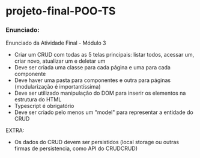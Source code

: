 # projeto-final-POO-TS

### Enunciado:
Enunciado da Atividade Final - Módulo 3

- Criar um CRUD com todas as 5 telas principais: listar todos, acessar um, criar novo, atualizar um e deletar um
- Deve ser criada uma classe para cada página e uma para cada componente
- Deve haver uma pasta para componentes e outra para páginas (modularização é importantíssima)
- Deve ser utilizado manipulação do DOM para inserir os elementos na estrutura do HTML
- Typescript é obrigatório
- Deve ser criado pelo menos um "model" para representar a entidade do CRUD

EXTRA:
- Os dados do CRUD devem ser persistidos (local storage ou outras firmas de persistencia, como API do CRUDCRUD)
